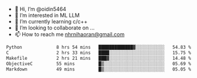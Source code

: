 - 👋 Hi, I’m @oidin5464
- 👀 I’m interested in ML LLM
- 🌱 I’m currently learning c/c++
- 💞️ I’m looking to collaborate on ...
- 📫 How to reach me nhrnihaoran@gmail.com

<!--START_SECTION:waka-->

```txt
Python             8 hrs 54 mins   █████████████▓░░░░░░░░░░░   54.83 %
C                  2 hrs 33 mins   ████░░░░░░░░░░░░░░░░░░░░░   15.75 %
Makefile           2 hrs 21 mins   ███▓░░░░░░░░░░░░░░░░░░░░░   14.48 %
ObjectiveC         55 mins         █▒░░░░░░░░░░░░░░░░░░░░░░░   05.69 %
Markdown           49 mins         █▒░░░░░░░░░░░░░░░░░░░░░░░   05.05 %
```

<!--END_SECTION:waka-->

<!---
oidin5464/oidin5464 is a ✨ special ✨ repository because its `README.md` (this file) appears on your GitHub profile.
You can click the Preview link to take a look at your changes.
--->

